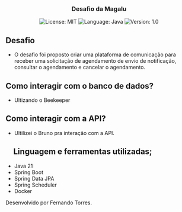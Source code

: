 


<h3 align="center">
  Desafio da Magalu
</h3>

<p align="center">

  <img alt="License: MIT" src="https://img.shields.io/badge/license-MIT-%2304D361">
  <img alt="Language: Java" src="https://img.shields.io/badge/language-java-green">
  <img alt="Version: 1.0" src="https://img.shields.io/badge/version-1.0-yellowgreen">

</p>

## Desafio
- O desafio foi proposto criar uma plataforma de comunicação para receber uma solicitação de agendamento de envio de notificação, consultar o agendamento e cancelar o agendamento.

## Como interagir com o banco de dados?
- Ultizando o Beekeeper

## Como interagir com a API?
- Ultilizei o Bruno pra interação com a API.

##  Linguagem e ferramentas utilizadas;

* Java 21
* Spring Boot
* Spring Data JPA
* Spring Scheduler
* Docker




Desenvolvido por Fernando Torres.
